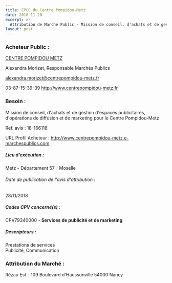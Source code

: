 ```yaml
---
title: EPCC du Centre Pompidou-Metz
date: 2018-11-28
excerpt: >-
  Attribution de Marché Public - Mission de conseil, d'achats et de gestion d'espaces publicitaires, d'opérations de diffusion et de marketing pour le Centre Pompidou-Metz
layout: post
---
```


### Acheteur Public : 
<a href="/acheteur-139/siren-521872366"> CENTRE POMPIDOU METZ</a><br/>

Alexandra Morizet, Responsable Marchés Publics

alexandra.morizet@centrepompidou-metz.fr

03-87-15-39-39
http://www.centrepompidou-metz.fr
### Besoin :

Mission de conseil, d'achats et de gestion d'espaces publicitaires, d'opérations de diffusion et de marketing pour le Centre Pompidou-Metz

Ref. avis : 18-166118

URL Profil Acheteur : http://www.centrepompidou-metz.e-marchespublics.com

##### Lieu d'exécution :

Metz - Département 57 - Moselle

###### Date de publication de l'avis d'attribution : 
28/11/2018

##### Codes CPV concerné(s) :
CPV79340000 - **Services de publicité et de marketing** <br/>

##### Descripteurs :
Prestations de services <br/>
Publicité, Communication <br/>

### Attribution du Marché :
Rézau Est - 109 Boulevard d'Haussonville 54000 Nancy <br/>
